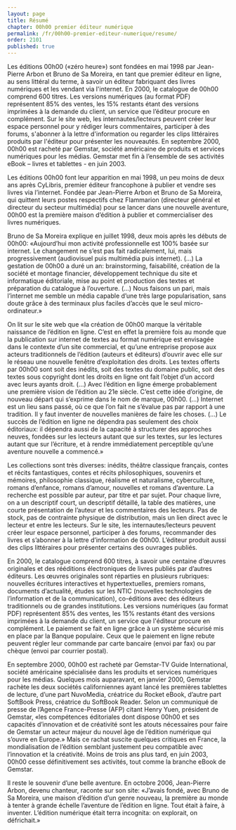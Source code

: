 ```yaml
---
layout: page
title: Résumé
chapter: 00h00 premier éditeur numérique
permalink: /fr/00h00-premier-editeur-numerique/resume/
order: 2101
published: true
---
```

<p>Les éditions 00h00 («zéro heure») sont fondées en mai 1998 par Jean-Pierre Arbon et Bruno de Sa Moreira, en tant que premier éditeur en ligne, au sens littéral du terme, à savoir un éditeur fabriquant des livres numériques et les vendant via l'internet. En 2000, le catalogue de 00h00 comprend 600 titres. Les versions numériques (au format PDF) représentent 85% des ventes, les 15% restants étant des versions imprimées à la demande du client, un service que l’éditeur procure en complément. Sur le site web, les internautes/lecteurs peuvent créer leur espace personnel pour y rédiger leurs commentaires, participer à des forums, s'abonner à la lettre d'information ou regarder les clips littéraires produits par l'éditeur pour présenter les nouveautés. En septembre 2000, 00h00 est racheté par Gemstar, société américaine de produits et services numériques pour les médias. Gemstar met fin à l’ensemble de ses activités eBook – livres et tablettes - en juin 2003.</p>

<p>Les éditions 00h00 font leur apparition en mai 1998, un peu moins de deux ans après CyLibris, premier éditeur francophone à publier et vendre ses livres via l’internet. Fondée par Jean-Pierre Arbon et Bruno de Sa Moreira, qui quittent leurs postes respectifs chez Flammarion (directeur général et directeur du secteur multimédia) pour se lancer dans une nouvelle aventure, 00h00 est la première maison d’édition à publier et commercialiser des livres numériques.</p>

<p>Bruno de Sa Moreira explique en juillet 1998, deux mois après les débuts de 00h00: «Aujourd’hui mon activité professionnelle est 100% basée sur internet. Le changement ne s’est pas fait radicalement, lui, mais progressivement (audiovisuel puis multimédia puis internet). (…) La gestation de 00h00 a duré un an: brainstorming, faisabilité, création de la société et montage financier, développement technique du site et informatique éditoriale, mise au point et production des textes et préparation du catalogue à l’ouverture. (…) Nous faisons un pari, mais l’internet me semble un média capable d’une très large popularisation, sans doute grâce à des terminaux plus faciles d’accès que le seul micro-ordinateur.»</p>

<p>On lit sur le site web que «la création de 00h00 marque la véritable naissance de l’édition en ligne. C’est en effet la première fois au monde que la publication sur internet de textes au format numérique est envisagée dans le contexte d’un site commercial, et qu’une entreprise propose aux acteurs traditionnels de l’édition (auteurs et éditeurs) d’ouvrir avec elle sur le réseau une nouvelle fenêtre d’exploitation des droits. Les textes offerts par 00h00 sont soit des inédits, soit des textes du domaine public, soit des textes sous copyright dont les droits en ligne ont fait l’objet d’un accord avec leurs ayants droit. (…) Avec l’édition en ligne émerge probablement une première vision de l’édition au 21e siècle. C’est cette idée d’origine, de nouveau départ qui s’exprime dans le nom de marque, 00h00. (…) Internet est un lieu sans passé, où ce que l’on fait ne s’évalue pas par rapport à une tradition. Il y faut inventer de nouvelles manières de faire les choses. (...) Le succès de l’édition en ligne ne dépendra pas seulement des choix éditoriaux: il dépendra aussi de la capacité à structurer des approches neuves, fondées sur les lecteurs autant que sur les textes, sur les lectures autant que sur l’écriture, et à rendre immédiatement perceptible qu’une aventure nouvelle a commencé.»</p>

<p>Les collections sont très diverses: inédits, théâtre classique français, contes et récits fantastiques, contes et récits philosophiques, souvenirs et mémoires, philosophie classique, réalisme et naturalisme, cyberculture, romans d’enfance, romans d’amour, nouvelles et romans d’aventure. La recherche est possible par auteur, par titre et par sujet. Pour chaque livre, on a un descriptif court, un descriptif détaillé, la table des matières, une courte présentation de l’auteur et les commentaires des lecteurs. Pas de stock, pas de contrainte physique de distribution, mais un lien direct avec le lecteur et entre les lecteurs. Sur le site, les internautes/lecteurs peuvent créer leur espace personnel, participer à des forums, recommander des livres et s’abonner à la lettre d’information de 00h00. L’éditeur produit aussi des clips littéraires pour présenter certains des ouvrages publiés.</p>

<p>En 2000, le catalogue comprend 600 titres, à savoir une centaine d’œuvres originales et des rééditions électroniques de livres publiés par d’autres éditeurs. Les œuvres originales sont réparties en plusieurs rubriques: nouvelles écritures interactives et hypertextuelles, premiers romans, documents d’actualité, études sur les NTIC (nouvelles technologies de l’information et de la communication), co-éditions avec des éditeurs traditionnels ou de grandes institutions. Les versions numériques (au format PDF) représentent 85% des ventes, les 15% restants étant des versions imprimées à la demande du client, un service que l'éditeur procure en complément. Le paiement se fait en ligne grâce à un système sécurisé mis en place par la Banque populaire. Ceux que le paiement en ligne rebute peuvent régler leur commande par carte bancaire (envoi par fax) ou par chèque (envoi par courrier postal).</p>

<p>En septembre 2000, 00h00 est racheté par Gemstar-TV Guide International, société américaine spécialisée dans les produits et services numériques pour les médias. Quelques mois auparavant, en janvier 2000, Gemstar rachète les deux sociétés californiennes ayant lancé les premières tablettes de lecture, d’une part NuvoMedia, créatrice du Rocket eBook, d’autre part SoftBook Press, créatrice du SoftBook Reader. Selon un communiqué de presse de l’Agence France-Presse (AFP) citant Henry Yuen, président de Gemstar, «les compétences éditoriales dont dispose 00h00 et ses capacités d’innovation et de créativité sont les atouts nécessaires pour faire de Gemstar un acteur majeur du nouvel âge de l’édition numérique qui s’ouvre en Europe.» Mais ce rachat suscite quelques critiques en France, la mondialisation de l’édition semblant justement peu compatible avec l’innovation et la créativité. Moins de trois ans plus tard, en juin 2003, 00h00 cesse définitivement ses activités, tout comme la branche eBook de Gemstar.</p>

<p>Il reste le souvenir d’une belle aventure. En octobre 2006, Jean-Pierre Arbon, devenu chanteur, raconte sur son site: «J’avais fondé, avec Bruno de Sa Moreira, une maison d’édition d’un genre nouveau, la première au monde à tenter à grande échelle l’aventure de l’édition en ligne. Tout était à faire, à inventer. L’édition numérique était terra incognita: on explorait, on défrichait.»</p>